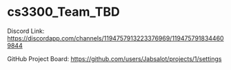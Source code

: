 # cs3300_Team_TBD

Discord Link:
https://discordapp.com/channels/1194757913223376969/1194757918344609844

GitHub Project Board:
https://github.com/users/Jabsalot/projects/1/settings
